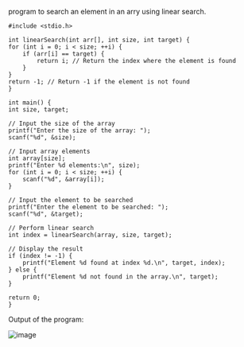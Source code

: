 program to search an element in an arry using linear search.


    #include <stdio.h>

    int linearSearch(int arr[], int size, int target) {
    for (int i = 0; i < size; ++i) {
        if (arr[i] == target) {
            return i; // Return the index where the element is found
        }
    }
    return -1; // Return -1 if the element is not found
    }

    int main() {
    int size, target;

    // Input the size of the array
    printf("Enter the size of the array: ");
    scanf("%d", &size);

    // Input array elements
    int array[size];
    printf("Enter %d elements:\n", size);
    for (int i = 0; i < size; ++i) {
        scanf("%d", &array[i]);
    }

    // Input the element to be searched
    printf("Enter the element to be searched: ");
    scanf("%d", &target);

    // Perform linear search
    int index = linearSearch(array, size, target);

    // Display the result
    if (index != -1) {
        printf("Element %d found at index %d.\n", target, index);
    } else {
        printf("Element %d not found in the array.\n", target);
    }

    return 0;
    }


Output of the program:


![image](https://github.com/AklavyaSangra/Homework/assets/146859465/b6f230c2-6f5b-450f-9a06-61346538db56)

